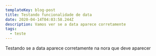 ```yaml
---
templateKey: blog-post
title: Testando funcionalidade de data
date: 2020-04-14T04:03:58.244Z
description: Vamos ver se a data aparece corretamente
tags:
  - teste
---
```

Testando se a data aparece corretamente na nora que deve aparecer